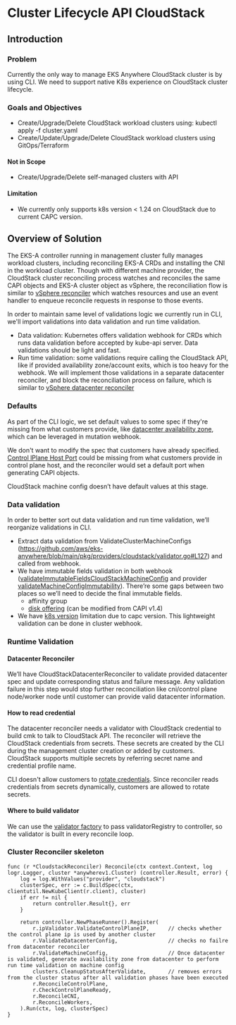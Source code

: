 # Cluster Lifecycle API CloudStack

## Introduction

### Problem

Currently the only way to manage EKS Anywhere CloudStack cluster is by using CLI. We need to support native K8s experience on CloudStack cluster lifecycle.

### Goals and Objectives

* Create/Upgrade/Delete CloudStack workload clusters using: kubectl apply -f cluster.yaml
* Create/Update/Upgrade/Delete CloudStack workload clusters using GitOps/Terraform

#### Not in Scope

* Create/Upgrade/Delete self-managed clusters with API

#### Limitation

* We currently only supports k8s version < 1.24 on CloudStack due to current CAPC version.

## Overview of Solution

The EKS-A controller running in management cluster fully manages workload clusters, including reconciling EKS-A CRDs and installing the CNI in the workload cluster. Though with different machine provider, the CloudStack cluster reconciling process watches and reconciles the same CAPI objects and EKS-A cluster object as vSphere, the reconciliation flow is similar to [vSphere reconciler](images/cluster_reconcile.png) which watches resources and use an event handler to enqueue reconcile requests in response to those events.

In order to maintain same level of validations logic we currently run in CLI, we'll import validations into data validation and run time validation.
* Data validation: Kubernetes offers validation webhook for CRDs which runs data validation before accepted by kube-api server. Data validations should be light and fast.
* Run time validation: some validations require calling the CloudStack API, like if provided availability zone/account exits, which is too heavy for the webhook. We will implement those validations in a separate datacenter reconciler, and block the reconciliation process on failure, which is similar to [vSphere datacenter reconciler](https://github.com/aws/eks-anywhere/blob/main/designs/full-cluster-lifecycle-api.md?plain=1#L82)

### Defaults

As part of the CLI logic, we set default values to some spec if they're missing from what customers provide, like [datacenter availability zone](https://github.com/aws/eks-anywhere/blob/ed4425dadb19600b4eb446d29b81f5c2441c16f6/pkg/api/v1alpha1/cloudstackdatacenterconfig_types.go#L216), which can be leveraged in mutation webhook. 

We don't want to modify the spec that customers have already specified. [Control lPlane Host Port](https://github.com/aws/eks-anywhere/blob/3c1fd0ff732641ed02137213863942403f59c320/pkg/providers/cloudstack/validator.go#L211) could be missing from what customers provide in control plane host, and the reconciler would set a default port when generating CAPI objects. 

CloudStack machine config doesn’t have default values at this stage.

### Data validation

In order to better sort out data validation and run time validation, we’ll reorganize validations in CLI.

* Extract data validation from ValidateClusterMachineConfigs (https://github.com/aws/eks-anywhere/blob/main/pkg/providers/cloudstack/validator.go#L127) and called from webhook.
* We have immutable fields validation in both webhook ([validateImmutableFieldsCloudStackMachineConfig](https://github.com/aws/eks-anywhere/blob/ed4425dadb19600b4eb446d29b81f5c2441c16f6/pkg/api/v1alpha1/cloudstackmachineconfig_webhook.go#L86) and provider [validateMachineConfigImmutability](https://github.com/aws/eks-anywhere/blob/01cd1e7c3da0c6d87b2d85c4ac6e61f409091e9d/pkg/providers/cloudstack/cloudstack.go#L162)). There’re some gaps between two places so we’ll need to decide the final immutable fields.
  * affinity group
  * [disk offering](https://github.com/aws/eks-anywhere/issues/5319) (can be modified from CAPI v1.4)
* We have [k8s version](https://github.com/aws/eks-anywhere/blob/ed4425dadb19600b4eb446d29b81f5c2441c16f6/pkg/providers/cloudstack/cloudstack.go#L1371) limitation due to capc version. This lightweight validation can be done in cluster webhook.

### Runtime Validation

#### Datacenter Reconciler

We’ll have CloudStackDatacenterReconciler to validate provided datacenter spec and update corresponding status and failure message. Any validation failure in this step would stop further reconciliation like cni/control plane node/worker node until customer can provide valid datacenter information.

#### How to read credential

  The datacenter reconciler needs a validator with CloudStack credential to build cmk to talk to CloudStack API. The reconciler will retrieve the CloudStack credentials from secrets. These secrets are created by the CLI during the management cluster creation or added by customers. CloudStack supports multiple secrets by referring secret name and credential profile name.

  CLI doesn't allow customers to [rotate credentials](https://github.com/aws/eks-anywhere/blob/main/designs/cloudstack-multiple-endpoints.md?plain=1#L187). Since reconciler reads credentials from secrets dynamically, customers are allowed to rotate secrets.

#### Where to build validator

  We can use the [validator factory](https://github.com/aws/eks-anywhere/blob/3c1fd0ff732641ed02137213863942403f59c320/pkg/providers/cloudstack/validator_registry.go#L25) to pass validatorRegistry to controller, so the validator is built in every reconcile loop.

### Cluster Reconciler skeleton
```
func (r *CloudstackReconciler) Reconcile(ctx context.Context, log logr.Logger, cluster *anywherev1.Cluster) (controller.Result, error) {
    log = log.WithValues("provider", "cloudstack")
    clusterSpec, err := c.BuildSpec(ctx, clientutil.NewKubeClient(r.client), cluster)
    if err != nil {
        return controller.Result{}, err
    }
    
    return controller.NewPhaseRunner().Register(
        r.ipValidator.ValidateControlPlaneIP,      // checks whether the control plane ip is used by another cluster
        r.ValidateDatacenterConfig,                // checks no failre from datacenter reconciler 
        r.ValidateMachineConfig,                   // Once datacenter is validated, generate availability zone from datacenter to perform run time validation on machine config
        clusters.CleanupStatusAfterValidate,       // removes errors from the cluster status after all validation phases have been executed
        r.ReconcileControlPlane,
        r.CheckControlPlaneReady,      
        r.ReconcileCNI,      
        r.ReconcileWorkers,
    ).Run(ctx, log, clusterSpec)
}
```


